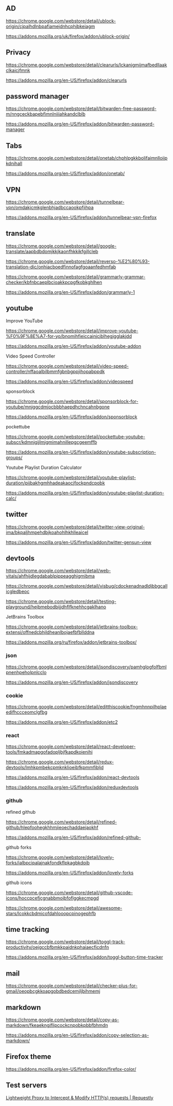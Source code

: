 ## AD

https://chrome.google.com/webstore/detail/ublock-origin/cjpalhdlnbpafiamejdnhcphjbkeiagm

https://addons.mozilla.org/uk/firefox/addon/ublock-origin/

## Privacy

https://chrome.google.com/webstore/detail/clearurls/lckanjgmijmafbedllaakclkaicjfmnk

https://addons.mozilla.org/en-US/firefox/addon/clearurls

## password manager

https://chrome.google.com/webstore/detail/bitwarden-free-password-m/nngceckbapebfimnlniiiahkandclblb

https://addons.mozilla.org/en-US/firefox/addon/bitwarden-password-manager

## Tabs

https://chrome.google.com/webstore/detail/onetab/chphlpgkkbolifaimnlloiipkdnihall

https://addons.mozilla.org/en-US/firefox/addon/onetab/

## VPN

https://chrome.google.com/webstore/detail/tunnelbear-vpn/omdakjcmkglenbhjadbccaookpfjihpa

https://addons.mozilla.org/en-US/firefox/addon/tunnelbear-vpn-firefox

## translate

https://chrome.google.com/webstore/detail/google-translate/aapbdbdomjkkjkaonfhkkikfgjllcleb

https://chrome.google.com/webstore/detail/reverso-%E2%80%93-translation-dic/onhiacboedfinnofagfgoaanfedhmfab

https://chrome.google.com/webstore/detail/grammarly-grammar-checker/kbfnbcaeplbcioakkpcpgfkobkghlhen

https://addons.mozilla.org/en-US/firefox/addon/grammarly-1


## youtube


Improve YouTube

https://chrome.google.com/webstore/detail/improve-youtube-%F0%9F%8E%A7-for-yo/bnomihfieiccainjcjblhegjgglakjdd

https://addons.mozilla.org/en-US/firefox/addon/youtube-addon

Video Speed Controller

https://chrome.google.com/webstore/detail/video-speed-controller/nffaoalbilbmmfgbnbgppjihopabppdk

https://addons.mozilla.org/en-US/firefox/addon/videospeed

sponsorblock

https://chrome.google.com/webstore/detail/sponsorblock-for-youtube/mnjggcdmjocbbbhaepdhchncahnbgone

https://addons.mozilla.org/en-US/firefox/addon/sponsorblock


pockettube

https://chrome.google.com/webstore/detail/pockettube-youtube-subscr/kdmnjgijlmjgmimahnillepgcgeemffb

https://addons.mozilla.org/en-US/firefox/addon/youtube-subscription-groups/


Youtube Playlist Duration Calculator

https://chrome.google.com/webstore/detail/youtube-playlist-duration/pijbakhgmhhadeakaocjfockpndcpobk

https://addons.mozilla.org/en-US/firefox/addon/youtube-playlist-duration-calc/


## twitter 

https://chrome.google.com/webstore/detail/twitter-view-original-ima/bkpaljhmpehdbjkoahohlhkhlleaicel

https://addons.mozilla.org/en-US/firefox/addon/twitter-gensun-view

## devtools

https://chrome.google.com/webstore/detail/web-vitals/ahfhijdlegdabablpippeagghigmibma

https://chrome.google.com/webstore/detail/visbug/cdockenadnadldjbbgcallicgledbeoc

https://chrome.google.com/webstore/detail/testing-playground/hejbmebodbijjdhflfknehhcgaklhano


JetBrains Toolbox

https://chrome.google.com/webstore/detail/jetbrains-toolbox-extensi/offnedcbhjldheanlbojaefbfbllddna

https://addons.mozilla.org/ru/firefox/addon/jetbrains-toolbox/


### json

https://chrome.google.com/webstore/detail/jsondiscovery/pamhglogfolfbmlpnenhpeholpnlcclo

https://addons.mozilla.org/en-US/firefox/addon/jsondiscovery


### cookie

https://chrome.google.com/webstore/detail/editthiscookie/fngmhnnpilhplaeedifhccceomclgfbg

https://addons.mozilla.org/en-US/firefox/addon/etc2

### react

https://chrome.google.com/webstore/detail/react-developer-tools/fmkadmapgofadopljbjfkapdkoienihi

https://chrome.google.com/webstore/detail/redux-devtools/lmhkpmbekcpmknklioeibfkpmmfibljd


https://addons.mozilla.org/en-US/firefox/addon/react-devtools

https://addons.mozilla.org/en-US/firefox/addon/reduxdevtools

### github


refined github

https://chrome.google.com/webstore/detail/refined-github/hlepfoohegkhhmjieoechaddaejaokhf

https://addons.mozilla.org/en-US/firefox/addon/refined-github-


github forks

https://chrome.google.com/webstore/detail/lovely-forks/ialbpcipalajnakfondkflpkagbkdoib

https://addons.mozilla.org/en-US/firefox/addon/lovely-forks


github icons

https://chrome.google.com/webstore/detail/github-vscode-icons/hoccpcefjcgnabbmojbfoflggkecmpgd

https://chrome.google.com/webstore/detail/awesome-stars/lcokkcbdmicofdahlooopcpinogephfb

## time tracking

https://chrome.google.com/webstore/detail/toggl-track-productivity/oejgccbfbmkkpaidnkphaiaecficdnfn

https://addons.mozilla.org/en-US/firefox/addon/toggl-button-time-tracker

## mail

https://chrome.google.com/webstore/detail/checker-plus-for-gmail/oeopbcgkkoapgobdbedcemjljbihmemj


## markdown

https://chrome.google.com/webstore/detail/copy-as-markdown/fkeaekngjflipcockcnpobkpbbfbhmdn

https://addons.mozilla.org/en-US/firefox/addon/copy-selection-as-markdown/


## Firefox theme

https://addons.mozilla.org/en-US/firefox/addon/firefox-color/


## Test servers

[Lightweight Proxy to Intercept & Modify HTTP(s) requests | Requestly](https://requestly.io/)
